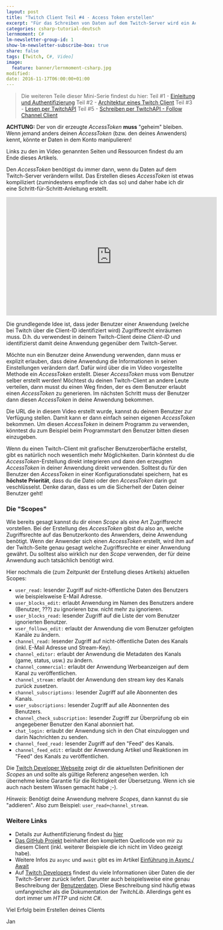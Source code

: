 ```yaml
---
layout: post
title: "Twitch Client Teil #4 - Access Token erstellen"
excerpt: "Für das Schreiben von Daten auf dem Twitch-Server wird ein AccessToken benötigt."
categories: csharp-tutorial-deutsch
lernmoment: C#
lm-newsletter-group-id: 1
show-lm-newsletter-subscribe-box: true
share: false
tags: [Twitch, C#, Video]
image:
  feature: banner/lernmoment-csharp.jpg
modified:
date: 2016-11-17T06:00:00+01:00
---
```


> Die weiteren Teile dieser Mini-Serie findest du hier:
> Teil #1 - [Einleitung  und Authentifizierung](/csharp-tutorial-deutsch/twitch-client-einleitung/)
> Teil #2 - [Architektur eines Twitch Client](/csharp-tutorial-deutsch/twitch-client-architektur/)
> Teil #3 - [Lesen per TwitchAPI](/csharp-tutorial-deutsch/twitch-client-daten-lesen-per-api/)
> Teil #5 - [Schreiben per TwitchAPI - Follow Channel Client](/csharp-tutorial-deutsch/twitch-client-daten-schreiben-per-api/)

**ACHTUNG:** Der von dir erzeugte *AccessToken* **muss** "geheim" bleiben. Wenn jemand anders deinen *AccessToken* (bzw. den deines Anwenders) kennt, könnte er Daten in dem Konto manipulieren!

Links zu den im Video genannten Seiten und Ressourcen findest du am Ende dieses Artikels.

Den *AccessToken* benötigst du immer dann, wenn du Daten auf dem Twitch-Server verändern willst. Das Erstellen dieses *AccessToken* ist etwas kompiliziert (zumindestens empfinde ich das so) und daher habe ich dir eine Schritt-für-Schritt-Anleitung erstellt. 

<iframe width="560" height="315" src="https://www.youtube-nocookie.com/embed/vUi7Gyo9DzE" frameborder="0" allow="encrypted-media" allowfullscreen></iframe>

Die grundlegende Idee ist, dass jeder Benutzer einer Anwendung (welche bei Twitch über die Client-ID identifiziert wird) Zugriffsrecht einräumen muss. D.h. du verwendest in deinem Twitch-Client deine *Client-ID* und identifizierst damit deine Anwendung gegenüber dem Twitch-Server. 

Möchte nun ein Benutzer deine Anwendung verwenden, dann muss er explizit erlauben, dass deine Anwendung die Informationen in seinen Einstellungen verändern darf. Dafür wird über die im Video vorgestellte Methode ein *AccessToken* erstellt. Dieser *AccessToken* muss vom Benutzer selber erstellt werden! Möchtest du deinen Twitch-Client an andere Leute verteilen, dann musst du einen Weg finden, der es dem Benutzer erlaubt einen *AccessToken* zu generieren. Im nächsten Schritt muss der Benutzer dann diesen *AccessToken* in deine Anwendung bekommen.

Die URL die in diesem Video erstellt wurde, kannst du deinem Benutzer zur Verfügung stellen. Damit kann er dann einfach seinen eigenen *AccessToken* bekommen. Um diesen *AccessToken* in deinem Programm zu verwenden, könntest du zum Beispiel beim Programmstart den Benutzer bitten diesen einzugeben. 

Wenn du einen Twitch-Client mit grafischer Benutzeroberfläche erstellst, gibt es natürlich noch wesentlich mehr Möglichkeiten. Darin könntest du die *AccessToken*-Erstellung direkt integrieren und dann den erzeugten *AccessToken* in deiner Anwendung direkt verwenden. Solltest du für den Benutzer den *AccessToken* in einer Konfigurationsdatei speichern, hat es **höchste Priorität**, dass du die Datei oder den *AccessToken* darin gut veschlüsselst. Denke daran, dass es um die Sicherheit der Daten deiner Benutzer geht!

### Die "Scopes"

Wie bereits gesagt kannst du dir einen *Scope* als eine Art Zugriffsrecht vorstellen. Bei der Erstellung des *AccessToken* gibst du also an, welche Zugriffsrechte auf das Benutzerkonto des Anwenders, deine Anwendung benötigt. Wenn der Anwender sich einen *AccessToken* erstellt, wird ihm auf der Twitch-Seite genau gesagt welche Zugriffsrechte er einer Anwendung gewährt. Du solltest also wirklich nur den *Scope* verwenden, der für deine Anwendung auch tatsächlich benötigt wird.

Hier nochmals die (zum Zeitpunkt der Erstellung dieses Artikels) aktuellen Scopes:

 - `user_read:` lesender Zugriff auf nicht-öffentliche Daten des Benutzers wie beispielsweise E-Mail Adresse.
 - `user_blocks_edit:` erlaubt Anwendung im Namen des Benutzers andere (Benutzer, ???) zu ignorieren bzw. nicht mehr zu ignorieren. 
 - `user_blocks_read:` lesender Zugriff auf die Liste der vom Benutzer ignorierten Benutzer.
 - `user_follows_edit:` erlaubt der Anwendung die vom Benutzer gefolgten Kanäle zu ändern.
 - `channel_read:` lesender Zugriff auf nicht-öffentliche Daten des Kanals (inkl. E-Mail Adresse und Stream-Key).
 - `channel_editor:` erlaubt der Anwendung die Metadaten des Kanals (game, status, usw.) zu ändern.
 - `channel_commercial:` erlaubt der Anwendung Werbeanzeigen auf dem Kanal zu veröffentlichen.
 - `channel_stream:` erlaubt der Anwendung den stream key des Kanals zurück zusetzen.
 - `channel_subscriptions:` lesender Zugriff auf alle Abonnenten des Kanals.
 - `user_subscriptions:` lesender Zugriff auf alle Abonnenten des Benutzers.
 - `channel_check_subscription:` lesender Zugriff zur Überprüfung ob ein angegebener Benutzer den Kanal abonniert hat.
 - `chat_login:` erlaubt der Anwendung sich in den Chat einzuloggen und darin Nachrichten zu senden.
 - `channel_feed_read:` lesender Zugriff auf den "Feed" des Kanals.
 - `channel_feed_edit:` erlaubt der Anwendung Artikel und Reaktionen im "Feed" des Kanals zu veröffentlichen.

Die [Twitch Developer Webseite](https://dev.twitch.tv/docs/authentication/) zeigt dir die aktuellsten Definitionen der *Scopes* an und sollte als gültige Referenz angesehen werden. Ich übernehme keine Garantie für die Richtigkeit der Übersetzung. Wenn ich sie auch nach bestem Wissen gemacht habe ;-).

*Hinweis:* Benötigt deine Anwendung mehrere *Scopes*, dann kannst du sie "addieren". Also zum Beispiel: `user_read+channel_stream`. 

### Weitere Links

 - Details zur Authentifizierung findest du [hier](https://dev.twitch.tv/docs/authentication/)
 - [Das GitHub Projekt](https://github.com/LernMoment/csharp-twitch-client) beinhaltet den kompletten Quellcode von mir zu diesem Client (inkl. weiterer Beispiele die ich nicht im Video gezeigt habe).
 - Weitere Infos zu `async` und `await` gibt es im Artikel [Einführung in Async / Await](/csharp-programmieren/einfuehrung-in-async-und-await/)  
 - Auf [Twitch Developers](https://dev.twitch.tv/docs) findest du viele Informationen über Daten die der Twitch-Server zurück liefert. Darunter auch beispielsweise eine genau Beschreibung der [Benutzerdaten](https://dev.twitch.tv/docs/api/v3/users/). Diese Beschreibung sind häufig etwas umfangreicher als die Dokumentation der *TwitchLib*. Allerdings geht es dort immer um *HTTP* und nicht *C#*. 

Viel Erfolg beim Erstellen deines Clients

Jan
